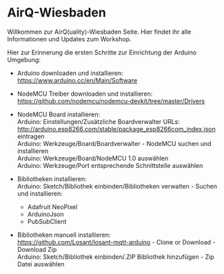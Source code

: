 # AirQ-Wiesbaden

Willkommen zur AirQ(uality)-Wiesbaden Seite. Hier findet ihr alle Informationen und Updates zum Workshop.

Hier zur Erinnerung die ersten Schritte zur Einrichtung der Arduino Umgebung:
- Arduino downloaden und installieren:  
   https://www.arduino.cc/en/Main/Software
	 
- NodeMCU Treiber downloaden und installieren:  
   https://github.com/nodemcu/nodemcu-devkit/tree/master/Drivers
	 
- NodeMCU Board installieren:  
   Arduino: Einstellungen/Zusätzliche Boardverwalter URLs:  
   http://arduino.esp8266.com/stable/package_esp8266com_index.json eintragen  
   Arduino: Werkzeuge/Board/Boardverwalter - NodeMCU suchen und installieren  
	 Arduino: Werkzeuge/Board/NodeMCU 1.0 auswählen  
	 Arduino: Werkzeuge/Port entsprechende Schnittstelle auswählen

- Bibliotheken installieren:  
   Arduino: Sketch/Bibliothek einbinden/Bibliotheken verwalten - Suchen und installieren:  
  - Adafruit NeoPixel
  - ArduinoJson
  - PubSubClient

- Bibliotheken manuell installieren:  
   https://github.com/Losant/losant-mqtt-arduino - Clone or Download - Download Zip  
   Arduino: Sketch/Bibliothek einbinden/.ZIP Bibliothek hinzufügen - Zip Datei auswählen
